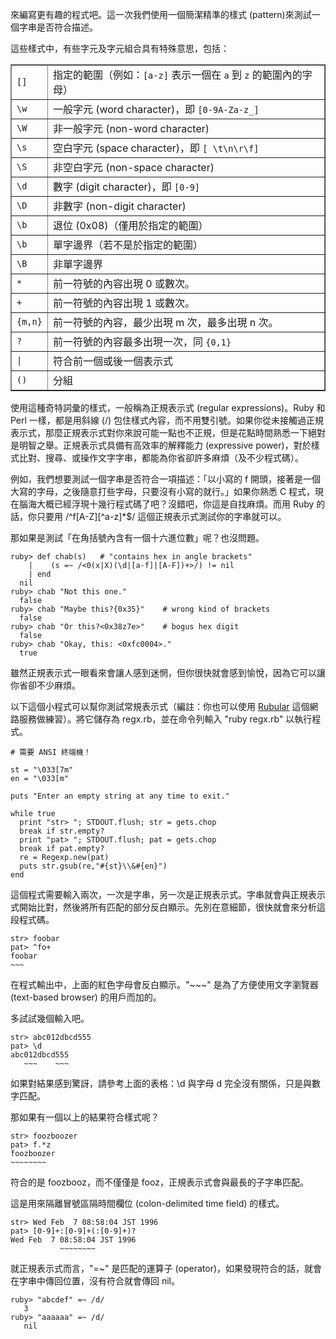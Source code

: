 來編寫更有趣的程式吧。這一次我們使用一個簡潔精準的樣式 (pattern)來測試一個字串是否符合描述。

這些樣式中，有些字元及字元組合具有特殊意思，包括：

<table border="1"><tbody><tr><td><code>[]</code> </td><td> 指定的範圍（例如：<code>[a-z]</code> 表示一個在 <code>a</code> 到 <code>z</code> 的範圍內的字母） </td></tr>
<tr><td>
<code>\w</code> </td><td> 一般字元 (word character)，即 <code>[0-9A-Za-z_]</code></td></tr>
<tr><td>
<code>\W</code> </td><td> 非一般字元 (non-word character)</td></tr>
<tr><td>
<code>\s</code> </td><td> 空白字元 (space character)，即 <code>[ \t\n\r\f]</code></td></tr>
<tr><td>
<code>\S</code> </td><td> 非空白字元 (non-space character)</td></tr>
<tr><td>
<code>\d</code> </td><td> 數字 (digit character)，即 <code>[0-9]</code></td></tr>
<tr><td>
<code>\D</code> </td><td> 非數字 (non-digit character)</td></tr>
<tr><td>
<code>\b</code> </td><td> 退位 (0x08)（僅用於指定的範圍）</td></tr>
<tr><td>
<code>\b</code> </td><td> 單字邊界（若不是於指定的範圍）</td></tr>
<tr><td>
<code>\B</code> </td><td> 非單字邊界</td></tr>
<tr><td>
<code>*</code> </td><td> 前一符號的內容出現 0 或數次。</td></tr>
<tr><td>
<code>+</code> </td><td> 前一符號的內容出現 1 或數次。</td></tr>
<tr><td>
<code>{m,n}</code> </td><td> 前一符號的內容，最少出現 m 次，最多出現 n 次。</td></tr>
<tr><td>
<code>?</code> </td><td> 前一符號的內容最多出現一次，同 <code>{0,1}</code></td></tr>
<tr><td>
<code>|</code> </td><td> 符合前一個或後一個表示式</td></tr>
<tr><td>
<code>()</code> </td><td> 分組</td></tr></tbody></table>

使用這種奇特詞彙的樣式，一般稱為正規表示式 (regular expressions)。Ruby 和 Perl 一樣，都是用斜線 (/) 包住樣式內容，而不用雙引號。如果你從未接觸過正規表示式，那麼正規表示式對你來說可能一點也不正規，但是花點時間熟悉一下絕對是明智之舉。正規表示式具備有高效率的解釋能力 (expressive power)，對於樣式比對、搜尋、或操作文字字串，都能為你省卻許多麻煩（及不少程式碼）。

例如，我們想要測試一個字串是否符合一項描述：「以小寫的 f 開頭，接著是一個大寫的字母，之後隨意打些字母，只要沒有小寫的就行。」如果你熟悉 C 程式，現在腦海大概已經浮現十幾行程式碼了吧？沒錯吧，你這是自找麻煩。而用 Ruby 的話，你只要用 /^f[A-Z][^a-z]*$/ 這個正規表示式測試你的字串就可以。

那如果是測試「在角括號內含有一個十六進位數」呢？也沒問題。

    ruby> def chab(s)   # "contains hex in angle brackets"
        |    (s =~ /<0(x|X)(\d|[a-f]|[A-F])+>/) != nil
        | end
      nil
    ruby> chab "Not this one."
      false
    ruby> chab "Maybe this?{0x35}"    # wrong kind of brackets
      false
    ruby> chab "Or this?<0x38z7e>"    # bogus hex digit
      false
    ruby> chab "Okay, this: <0xfc0004>."
      true

雖然正規表示式一眼看來會讓人感到迷惘，但你很快就會感到愉悅，因為它可以讓你省卻不少麻煩。

以下這個小程式可以幫你測試常規表示式（編註：你也可以使用 [Rubular](http://rubular.com/) 這個網路服務做練習）。將它儲存為 regx.rb，並在命令列輸入 "ruby regx.rb" 以執行程式。

    # 需要 ANSI 終端機！

    st = "\033[7m"
    en = "\033[m"

    puts "Enter an empty string at any time to exit."

    while true
      print "str> "; STDOUT.flush; str = gets.chop
      break if str.empty?
      print "pat> "; STDOUT.flush; pat = gets.chop
      break if pat.empty?
      re = Regexp.new(pat)
      puts str.gsub(re,"#{st}\\&#{en}")
    end

這個程式需要輸入兩次，一次是字串，另一次是正規表示式。字串就會與正規表示式開始比對，然後將所有匹配的部分反白顯示。先別在意細節，很快就會來分析這段程式碼。

    str> foobar
    pat> ^fo+
    foobar
    ~~~

在程式輸出中，上面的紅色字母會反白顯示。"~~~" 是為了方便使用文字瀏覽器 (text-based browser) 的用戶而加的。

多試試幾個輸入吧。

    str> abc012dbcd555
    pat> \d
    abc012dbcd555
       ~~~    ~~~

如果對結果感到驚訝，請參考上面的表格：\d 與字母 d 完全沒有關係，只是與數字匹配。

那如果有一個以上的結果符合樣式呢？

    str> foozboozer
    pat> f.*z
    foozboozer
    ~~~~~~~~

符合的是 foozbooz，而不僅僅是 fooz，正規表示式會與最長的子字串匹配。

這是用來隔離冒號區隔時間欄位 (colon-delimited time field) 的樣式。

    str> Wed Feb  7 08:58:04 JST 1996
    pat> [0-9]+:[0-9]+(:[0-9]+)?
    Wed Feb  7 08:58:04 JST 1996
               ~~~~~~~~
               
就正規表示式而言，"=~" 是匹配的運算子 (operator)，如果發現符合的話，就會在字串中傳回位置，沒有符合就會傳回 nil。

    ruby> "abcdef" =~ /d/
       3
    ruby> "aaaaaa" =~ /d/
       nil



















